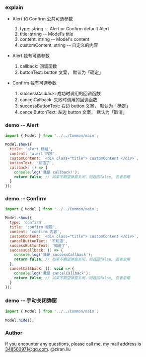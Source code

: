 ### explain
* Alert 和 Confirm 公共可选参数
  1. type: string  -- Alert or Confirm  default Alert
  2. title: string -- Model's title
  3. content: string -- Model's content
  4. customContent: string -- 自定义的内容

* Alert 独有可选参数
  1. callback: 回调函数
  2. buttonText: button 文案， 默认为「确定」

* Confirm 独有可选参数
  1. successCallback: 成功时调用的回调函数
  2. cancelCallback: 失败时调用的回调函数
  3. successButtonText: 右边 button 文案， 默认为「确定」
  4. cancelButtonText: 左边 button 文案， 默认为「取消」

### demo -- Alert
```js
import { Model } from '../../Common/main';

Model.show({
  title: 'alert 标题',
  content: 'alert 内容', 
  customContent: `<div class="title"> customContent </div>`,
  buttonText: '知道了',
  callback: () => {
    console.log('我是 callback!');
    return false; // 如果不期望弹窗关闭，则返回false, 否者忽略
  }
});

```

### demo -- Confirm
```js
import { Model } from '../../Common/main';

Model.show({
  type: 'confirm',
  title: 'confirm 标题',
  content: 'confirm 内容', 
  customContent: `<div class="title"> customContent </div>`,
  cancelButtonText: '不知道',
  successButtonText: '知道了',
  successCallback: () => {
    console.log('我是 successCallback');
    return false; // 如果不期望弹窗关闭，则返回false, 否者忽略
  },
  cancelCallback: (): void => {
    console.log('我是 cancelCallback');
    return false; // 如果不期望弹窗关闭，则返回false, 否者忽略
  }
});

```

### demo -- 手动关闭弹窗
```js
import { Model } from '../../Common/main';

Model.hide();

```

### Author
If you encounter any questions, please call me. 
my mail address is 348560971@qq.com.
@ziran.liu

 